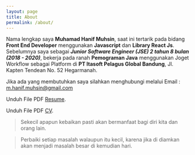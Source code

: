 ```yaml
---
layout: page
title: About
permalink: /about/
---
```


Nama lengkap saya **Muhamad Hanif Muhsin**, saat ini tertarik pada bidang **Front End Developer** menggunakan **Javascript** dan **Library React Js**. Sebelumnya saya sebagai ***Junior Software Engineer (JSE) 2 tahun 8 bulan (2018 - 2020)***, bekerja pada ranah **Pemograman Java** menggunakan Joget Workflow sebagai Platform di **PT Itasoft Pelagus Global Bandung**, Jl. Kapten Tendean No. 52 Hegarmanah.

Jika ada yang membutuhkan saya silahkan menghubungi melalui Email : <m.hanif.muhsin@gmail.com>

Unduh File PDF [Resume](https://drive.google.com/file/d/164Ui_Qy0zIHBGBLwYlmteRj6Q4KyctjK/view?usp=sharing).

Unduh File PDF [CV](https://drive.google.com/file/d/164Ui_Qy0zIHBGBLwYlmteRj6Q4KyctjK/view?usp=sharing).

>Sekecil apapun kebaikan pasti akan bermanfaat bagi diri kita dan orang lain.

>Perbaiki setiap masalah walaupun itu kecil, karena jika di diamkan akan menjadi masalah besar di kemudian hari.